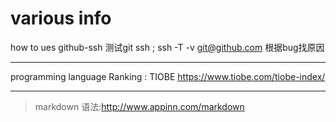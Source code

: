 # various info

how to ues github-ssh
测试git ssh ; ssh -T -v git@github.com
根据bug找原因

***

programming language Ranking :
TIOBE
https://www.tiobe.com/tiobe-index/

***

>markdown 语法:http://www.appinn.com/markdown

